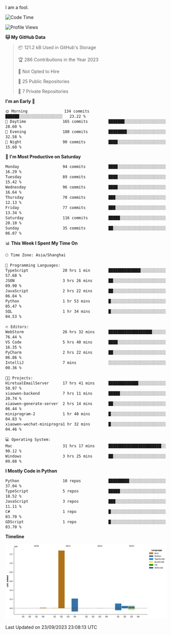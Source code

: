 I am a fool.

<!--START_SECTION:waka-->
![Code Time](http://img.shields.io/badge/Code%20Time-736%20hrs%206%20mins-blue)

![Profile Views](http://img.shields.io/badge/Profile%20Views-1-blue)

**🐱 My GitHub Data** 

> 📦 121.2 kB Used in GitHub's Storage 
 > 
> 🏆 286 Contributions in the Year 2023
 > 
> 🚫 Not Opted to Hire
 > 
> 📜 25 Public Repositories 
 > 
> 🔑 7 Private Repositories 
 > 
**I'm an Early 🐤** 

```text
🌞 Morning                134 commits         ██████░░░░░░░░░░░░░░░░░░░   23.22 % 
🌆 Daytime                165 commits         ███████░░░░░░░░░░░░░░░░░░   28.60 % 
🌃 Evening                188 commits         ████████░░░░░░░░░░░░░░░░░   32.58 % 
🌙 Night                  90 commits          ████░░░░░░░░░░░░░░░░░░░░░   15.60 % 
```
📅 **I'm Most Productive on Saturday** 

```text
Monday                   94 commits          ████░░░░░░░░░░░░░░░░░░░░░   16.29 % 
Tuesday                  89 commits          ████░░░░░░░░░░░░░░░░░░░░░   15.42 % 
Wednesday                96 commits          ████░░░░░░░░░░░░░░░░░░░░░   16.64 % 
Thursday                 70 commits          ███░░░░░░░░░░░░░░░░░░░░░░   12.13 % 
Friday                   77 commits          ███░░░░░░░░░░░░░░░░░░░░░░   13.34 % 
Saturday                 116 commits         █████░░░░░░░░░░░░░░░░░░░░   20.10 % 
Sunday                   35 commits          ██░░░░░░░░░░░░░░░░░░░░░░░   06.07 % 
```


📊 **This Week I Spent My Time On** 

```text
🕑︎ Time Zone: Asia/Shanghai

💬 Programming Languages: 
TypeScript               20 hrs 1 min        ██████████████░░░░░░░░░░░   57.68 % 
JSON                     3 hrs 26 mins       ██░░░░░░░░░░░░░░░░░░░░░░░   09.90 % 
JavaScript               2 hrs 22 mins       ██░░░░░░░░░░░░░░░░░░░░░░░   06.84 % 
Python                   1 hr 53 mins        █░░░░░░░░░░░░░░░░░░░░░░░░   05.47 % 
SQL                      1 hr 34 mins        █░░░░░░░░░░░░░░░░░░░░░░░░   04.53 % 

🔥 Editors: 
WebStorm                 26 hrs 32 mins      ███████████████████░░░░░░   76.44 % 
VS Code                  5 hrs 40 mins       ████░░░░░░░░░░░░░░░░░░░░░   16.35 % 
PyCharm                  2 hrs 22 mins       ██░░░░░░░░░░░░░░░░░░░░░░░   06.86 % 
IntelliJ                 7 mins              ░░░░░░░░░░░░░░░░░░░░░░░░░   00.36 % 

🐱‍💻 Projects: 
HiretualEmailServer      17 hrs 41 mins      █████████████░░░░░░░░░░░░   50.97 % 
xiaowen-backend          7 hrs 11 mins       █████░░░░░░░░░░░░░░░░░░░░   20.74 % 
xiaowen-generate-server  2 hrs 14 mins       ██░░░░░░░░░░░░░░░░░░░░░░░   06.44 % 
miniprogram-2            1 hr 40 mins        █░░░░░░░░░░░░░░░░░░░░░░░░   04.83 % 
xiaowen-wechat-miniprogra1 hr 32 mins        █░░░░░░░░░░░░░░░░░░░░░░░░   04.46 % 

💻 Operating System: 
Mac                      31 hrs 17 mins      ███████████████████████░░   90.12 % 
Windows                  3 hrs 25 mins       ██░░░░░░░░░░░░░░░░░░░░░░░   09.88 % 
```

**I Mostly Code in Python** 

```text
Python                   10 repos            █████████░░░░░░░░░░░░░░░░   37.04 % 
TypeScript               5 repos             █████░░░░░░░░░░░░░░░░░░░░   18.52 % 
JavaScript               3 repos             ███░░░░░░░░░░░░░░░░░░░░░░   11.11 % 
C#                       1 repo              █░░░░░░░░░░░░░░░░░░░░░░░░   03.70 % 
GDScript                 1 repo              █░░░░░░░░░░░░░░░░░░░░░░░░   03.70 % 
```



**Timeline**

![Lines of Code chart](https://raw.githubusercontent.com/VeejaLiu/VeejaLiu/master/assets/bar_graph.png)


 Last Updated on 23/09/2023 23:08:13 UTC
<!--END_SECTION:waka-->
